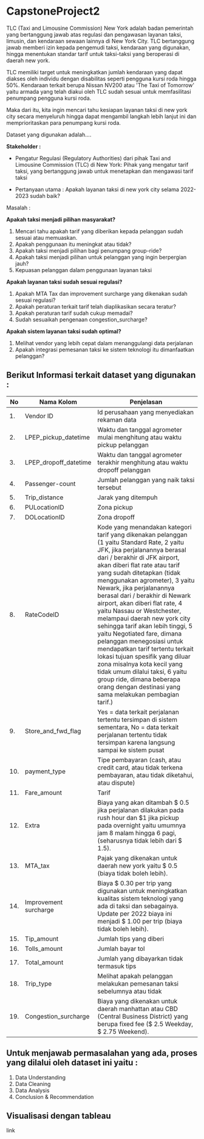 # CapstoneProject2

TLC (Taxi and Limousine Commission) New York adalah badan pemerintah yang bertanggung jawab atas regulasi dan pengawasan layanan taksi, limusin, dan kendaraan sewaan lainnya di New York City. TLC bertanggung jawab memberi izin kepada pengemudi taksi, kendaraan yang digunakan, hingga menentukan standar tarif untuk taksi-taksi yang beroperasi di daerah new york.


TLC memiliki target untuk meningkatkan jumlah kendaraan yang dapat diakses oleh individu dengan disabilitas seperti pengguna kursi roda hingga 50%. Kendaraan terkait berupa Nissan NV200 atau 'The Taxi of Tomorrow' yaitu armada yang telah diakui oleh TLC sudah sesuai untuk memfasilitasi penumpang pengguna kursi roda. 

Maka dari itu, kita ingin mencari tahu kesiapan layanan taksi di new york city secara menyeluruh hingga dapat mengambil langkah lebih lanjut ini dan memprioritaskan para penumpang kursi roda.

Dataset yang digunakan adalah....

**Stakeholder :**
- Pengatur Regulasi (Regulatory Authorities) dari pihak Taxi and Limousine Commission (TLC) di New York: Pihak yang mengatur tarif taksi, yang bertanggung jawab untuk menetapkan dan mengawasi tarif taksi

- Pertanyaan utama : Apakah layanan taksi di new york city selama 2022-2023 sudah baik? 

Masalah : 

**Apakah taksi menjadi pilihan masyarakat?**
1. Mencari tahu apakah tarif yang diberikan kepada pelanggan sudah sesuai atau memuaskan. 
2. Apakah penggunaan itu meningkat atau tidak?
3. Apakah taksi menjadi pilihan bagi penumpang group-ride? 
4. Apakah taksi menjadi pilihan untuk pelanggan yang ingin berpergian jauh?
5. Kepuasan pelanggan dalam penggunaan layanan taksi

**Apakah layanan taksi sudah sesuai regulasi?**
1. Apakah MTA Tax dan improvement surcharge yang dikenakan sudah sesuai regulasi?
2. Apakah peraturan terkait tarif telah diaplikasikan secara teratur?
3. Apakah peraturan tarif sudah cukup memadai?
4. Sudah sesuaikah pengenaan congestion_surcharge?

**Apakah sistem layanan taksi sudah optimal?**

1. Melihat vendor yang lebih cepat dalam menanggulangi data perjalanan
2. Apakah integrasi pemesanan taksi ke sistem teknologi itu dimanfaatkan pelanggan?

## Berikut Informasi terkait dataset yang digunakan :
No |Nama Kolom | Penjelasan |
|---|---------|-----------------------------------------------------------------------------------------|
|1. |Vendor ID | Id perusahaan yang menyediakan rekaman data
|2. |LPEP_pickup_datetime | Waktu dan tanggal agrometer mulai menghitung atau waktu pickup pelanggan
|3. | LPEP_dropoff_datetime | Waktu dan tanggal agrometer terakhir menghitung atau waktu dropoff pelanggan
|4. |Passenger-count | Jumlah pelanggan yang naik taksi tersebut
|5. |Trip_distance | Jarak yang ditempuh
|6. |PULocationID | Zona pickup
|7. |DOLocationID | Zona dropoff
|8. |RateCodeID |Kode yang menandakan kategori tarif yang dikenakan pelanggan (1 yaitu Standard Rate, 2 yaitu JFK, jika perjalanannya berasal dari / berakhir di JFK airport, akan diberi flat rate atau tarif yang sudah ditetapkan (tidak menggunakan agrometer), 3 yaitu Newark, jika perjalanannya berasal dari / berakhir di Newark airport, akan diberi flat rate, 4 yaitu Nassau or Westchester, melampaui daerah new york city sehingga tarif akan lebih tinggi, 5 yaitu Negotiated fare, dimana pelanggan menegosiasi untuk mendapatkan tarif tertentu terkait lokasi tujuan spesifik yang diluar zona misalnya kota kecil yang tidak umum dilalui taksi, 6 yaitu group ride, dimana beberapa orang dengan destinasi yang sama melakukan pembagian tarif.)   
|9. |Store_and_fwd_flag | Yes = data terkait perjalanan tertentu tersimpan di sistem sementara, No = data terkait perjalanan tertentu tidak tersimpan karena langsung sampai ke sistem pusat
|10. |payment_type | Tipe pembayaran (cash, atau credit card, atau tidak terkena pembayaran, atau tidak diketahui, atau dispute)
|11. |Fare_amount | Tarif  
|12. |Extra | Biaya yang akan ditambah \$ 0.5  jika perjalanan dilakukan pada rush hour dan $1 jika pickup pada overnight yaitu umumnya jam 8 malam hingga 6 pagi,(seharusnya tidak lebih dari \$ 1.5).
|13. |MTA_tax | Pajak yang dikenakan untuk daerah new york yaitu \$ 0.5 (biaya tidak boleh lebih).
|14. |Improvement surcharge | Biaya \$ 0.30 per trip yang digunakan untuk meningkatkan kualitas sistem teknologi yang ada di taksi dan sebagainya. Update per 2022 biaya ini menjadi \$ 1.00 per trip (biaya tidak boleh lebih).
|15. |Tip_amount | Jumlah tips yang diberi 
|16. |Tolls_amount | Jumlah bayar tol
|17. |Total_amount | Jumlah yang dibayarkan tidak termasuk tips
|18. |Trip_type | Melihat apakah pelanggan melakukan pemesanan taksi sebelumnya atau tidak
|19. |Congestion_surcharge | Biaya yang dikenakan untuk daerah manhattan atau CBD (Central Business District) yang berupa fixed fee (\$ 2.5  Weekday, \$ 2.75  Weekend).



## Untuk menjawab permasalahan yang ada, proses yang dilalui oleh dataset ini yaitu : 
1. Data Understanding
2. Data Cleaning
3. Data Analysis
4. Conclusion & Recommendation

## Visualisasi dengan tableau
link
